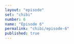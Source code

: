 ```yaml
---
layout: "episode"
set: "chibi"
number: 6
name: "Episode 6"
permalink: "chibi/episode-6"
published: true
---
```

